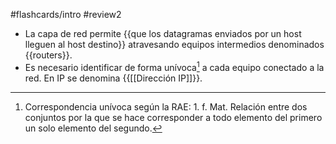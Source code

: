 #flashcards/intro 
#review2 

- La capa de red permite {{que los datagramas enviados por un host lleguen al host destino}} atravesando equipos intermedios denominados {{routers}}.
- Es necesario identificar de forma unívoca[^1] a cada equipo conectado a la red. En IP se denomina {{[[Dirección IP]]}}.

[^1]: Correspondencia unívoca según la RAE: 1. f. Mat. Relación entre dos conjuntos por la que se hace corresponder a todo elemento del primero un solo elemento del segundo.